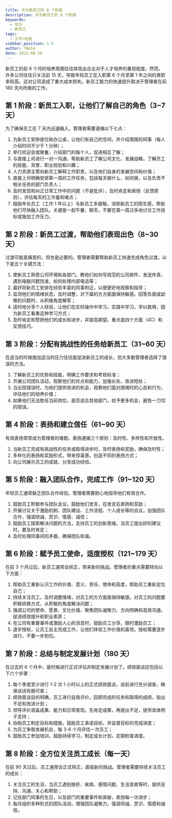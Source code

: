 ```yaml
---
title: 华为新员工的 8 个阶段
description: 华为新员工的 8 个阶段
keywords:
  - 华为
  - 新员工
tags:
  - 工作/经验
sidebar_position: 1.5
author: 7Wate
date: 2023-08-28
---
```


新员工的前 6 个月的培养周期往往体现出企业对于人才培养的重视程度。然而，许多公司往往只关注前 15 天，导致年轻员工在入职第 6 个月至第 1 年之间的离职率较高。这对公司造成了重大成本损失。新员工能力的快速提升取决于管理者在前 180 天内所做的工作。

## 第 1 阶段：新员工入职，让他们了解自己的角色（3~7 天）

为了确保员工在 7 天内迅速融入，管理者需要遵循以下七点：

1. 为新员工安排座位和办公桌，让他们有自己的空间，并介绍周围的同事（每人介绍时间不少于 1 分钟）；
2. 举行欢迎会或聚餐，介绍部门的每个人，促进相互了解；
3. 与直接上司进行一对一沟通，帮助新员工了解公司文化、发展战略，了解员工的技能、背景、职业规划和兴趣；
4. 人力资源主管向新员工解释工作职责，以及他们自身的发展空间和价值；
5. 直接上司明确安排第一周的工作任务，包括每天做什么、如何做，以及负责不相关任务的部门负责人；
6. 及时发现和纠正日常工作中的问题（不是批评），及时肯定和表扬（反馈原则），评估每天的工作量和难点；
7. 鼓励年长员工（工作 1 年以上）与新员工多接触，消除新员工的陌生感，帮助他们尽快融入团队。关键是一起午餐、聊天，不要在第一周过多地讨论工作目标或施加工作压力。

## 第 2 阶段：新员工过渡，帮助他们表现出色（8~30 天）

过渡可能是痛苦的，但也是必要的。管理者需要帮助新员工快速完成角色过渡。以下是五个关键方法：

1. 使新员工熟悉公司环境和各部门，教他们如何写规范的公司邮件、发送传真，遇到电脑问题找谁，如何处理内部电话等；
2. 最好将新员工安排在经验丰富的同事附近，以便更好地观察和指导；
3. 监测他们的情绪状态，及时调整，对下属的方方面面保持敏感。回答负面或幼稚的问题时，从积极角度解答；
4. 适时地分享个人经验，让他们在实际操作中学习，实践中学习，学以致用，因为新员工看重这种学习方式；
5. 及时肯定和赞扬他们的成长和进步，并提高期望。重点是四个方面（4C）和反馈技巧。

## 第 3 阶段：分配有挑战性的任务给新员工（31~60 天）

在适当的时候施加适当的压力往往能促进新员工的成长，但大多数管理者选择了错误的方法。

1. 了解新员工的优势和技能，明确工作要求和考核标准；
2. 开展公司团队活动，观察他们的优点和能力，加强长处，改进短处；
3. 当出现错误时，为他们提供改进的机会，观察他们面对困境时的心态和行为，评估他们的培养价值；
4. 如果他们无法胜任当前岗位，是否适合其他部门，给予更多机会，避免一刀切的错误。

## 第 4 阶段：表扬和建立信任（61~90 天）

有效表扬常常成为管理者的难题。表扬遵循三个原则：及时性、多样性和开放性。

1. 当新员工完成有挑战性的任务或取得进步时，及时表扬和奖励，确保及时性；
2. 多样化的表扬和奖励形式，带来惊喜感，创造不同的表扬方式；
3. 向公司展示员工的成就，分享成功经验。

## 第 5 阶段：融入团队合作，完成工作（91~120 天）

年轻员工通常缺乏团队合作经验。管理者需要耐心地指导他们有效合作。

1. 鼓励员工积极参与团队会议，鼓励他们发言，在发言后表扬和奖励；
2. 开展讨论关于激励机制、团队建设、工作流程、个人成长等的会议，加强团队合作，强调坦诚、赏识、情感、诚信；
3. 鼓励员工探索解决问题的方法，支持员工的创新思维。当员工提出好的建议时，要及时肯定；
4. 及时处理同事间的矛盾，确保团队和谐。

## 第 6 阶段：赋予员工使命，适度授权（121~179 天）

在前 3 个月过后，新员工通常会转正，带来新的挑战。管理者的重点需要转向以下方面：

1. 帮助员工重新认识工作的价值、意义、责任、使命和高度，帮助员工重新定位自己；
2. 持续关注员工，及时调整情绪，对员工的方方面面保持敏感。对员工的问题要积极转换方式，从积极的角度解决问题；
3. 强调公司的使命、愿景、文化价值，聚焦团队凝聚力、方向明确和高效沟通，促进绩效提升和职业素质；
4. 在公司有重要事件或激励人心的消息时，鼓励员工分享，随时激励员工；
5. 逐步授权，让员工自主完成工作，让他们体验工作价值的喜悦。授权需要逐步进行，不要一步到位。

## 第 7 阶段：总结与制定发展计划（180 天）

在过去的 6 个月中，是时候进行正式评估并制定发展计划了。绩效面谈应包括以下六个步骤：

1. 每个季度至少进行 1-2 次 1 小时以上的正式绩效面谈，谈前进行充分调查，确保谈话有据可查；
2. 绩效面谈目的明确，员工进行自我评价，回顾完成的任务和取得的成绩，指出不足和改进计划；
3. 领导评价涵盖成果、能力和日常表现。先肯定成果，再提出不足，提供具体例子支持；
4. 协助员工制定目标和措施，鼓励员工承诺目标，并监督目标的完成进度；
5. 为员工争取发展机会，每 3-6 个月评估一次员工；
6. 鼓励员工参加培训，鼓励持续学习，制定成长计划，定期检查进度。

## 第 8 阶段：全方位关注员工成长（每一天）

在前 90 天过后，员工通常会正式转正，面临新的挑战。管理者需要持续关注员工的成长：

1. 关注员工的生活，当员工遇到挫折、疾病、感情问题、生活变故等时，提供支持、沟通、关心和帮助；
2. 记住部门同事的生日，以及部门的重要事件和突破，表扬每一次进步；
3. 每月组织多种形式的团队活动，增强团队凝聚力，强调坦诚、赏识、情感和诚信。
